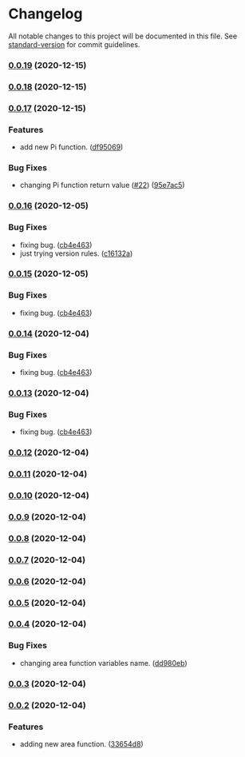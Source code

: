 # Changelog

All notable changes to this project will be documented in this file. See
[standard-version](https://github.com/conventional-changelog/standard-version) for commit
guidelines.

### [0.0.19](///compare/v0.0.17...v0.0.19) (2020-12-15)

### [0.0.18](///compare/v0.0.17...v0.0.18) (2020-12-15)

### [0.0.17](///compare/v0.0.16...v0.0.17) (2020-12-15)

### Features

- add new Pi function. ([df95069](///commit/df9506928da388c58ef0dbc520fe66aa6f5dfde8))

### Bug Fixes

- changing Pi function return value ([#22](null//undefined/issues/22))
  ([95e7ac5](///commit/95e7ac5cb82ba5e893b46b25e90e79797a32275c))

### [0.0.16](///compare/v0.0.11...v0.0.16) (2020-12-05)

### Bug Fixes

- fixing bug. ([cb4e463](///commit/cb4e46398e969d528de642dd0b9ac22122966cea))
- just trying version rules. ([c16132a](///commit/c16132a9664e4aad7af52a7707b85d9a776763af))

### [0.0.15](///compare/v0.0.11...v0.0.15) (2020-12-05)

### Bug Fixes

- fixing bug. ([cb4e463](///commit/cb4e46398e969d528de642dd0b9ac22122966cea))

### [0.0.14](///compare/v0.0.11...v0.0.14) (2020-12-04)

### Bug Fixes

- fixing bug. ([cb4e463](///commit/cb4e46398e969d528de642dd0b9ac22122966cea))

### [0.0.13](///compare/v0.0.11...v0.0.13) (2020-12-04)

### Bug Fixes

- fixing bug. ([cb4e463](///commit/cb4e46398e969d528de642dd0b9ac22122966cea))

### [0.0.12](///compare/v0.0.11...v0.0.12) (2020-12-04)

### [0.0.11](///compare/v0.0.10...v0.0.11) (2020-12-04)

### [0.0.10](///compare/v0.0.9...v0.0.10) (2020-12-04)

### [0.0.9](///compare/v0.0.8...v0.0.9) (2020-12-04)

### [0.0.8](///compare/v0.0.7...v0.0.8) (2020-12-04)

### [0.0.7](///compare/v0.0.4...v0.0.7) (2020-12-04)

### [0.0.6](///compare/v0.0.4...v0.0.6) (2020-12-04)

### [0.0.5](///compare/v0.0.4...v0.0.5) (2020-12-04)

### [0.0.4](///compare/v0.0.3...v0.0.4) (2020-12-04)

### Bug Fixes

- changing area function variables name.
  ([dd980eb](///commit/dd980ebf401edcf6308f14fe8556226983a7e6ec))

### [0.0.3](///compare/v0.0.2...v0.0.3) (2020-12-04)

### [0.0.2](///compare/v0.0.1...v0.0.2) (2020-12-04)

### Features

- adding new area function. ([33654d8](///commit/33654d85ce51f46f912ff19ff87345416d469fe6))
